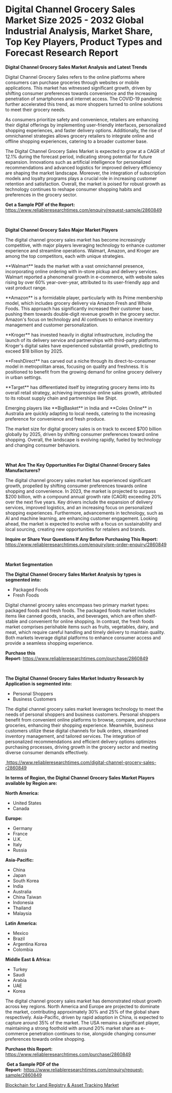 <p><h1>Digital Channel Grocery Sales Market Size 2025 - 2032 Global Industrial Analysis, Market Share, Top Key Players, Product Types and Forecast Research Report</h1></p><p><strong>Digital Channel Grocery Sales Market Analysis and Latest Trends</strong></p>
<p><p>Digital Channel Grocery Sales refers to the online platforms where consumers can purchase groceries through websites or mobile applications. This market has witnessed significant growth, driven by shifting consumer preferences towards convenience and the increasing penetration of smartphones and internet access. The COVID-19 pandemic further accelerated this trend, as more shoppers turned to online solutions to meet their grocery needs.</p><p>As consumers prioritize safety and convenience, retailers are enhancing their digital offerings by implementing user-friendly interfaces, personalized shopping experiences, and faster delivery options. Additionally, the rise of omnichannel strategies allows grocery retailers to integrate online and offline shopping experiences, catering to a broader customer base.</p><p>The Digital Channel Grocery Sales Market is expected to grow at a CAGR of 12.1% during the forecast period, indicating strong potential for future expansion. Innovations such as artificial intelligence for personalized recommendations and advanced logistics for improved delivery efficiency are shaping the market landscape. Moreover, the integration of subscription models and loyalty programs plays a crucial role in increasing customer retention and satisfaction. Overall, the market is poised for robust growth as technology continues to reshape consumer shopping habits and preferences in the grocery sector.</p></p>
<p><strong>Get a Sample PDF of the Report:&nbsp;</strong> <a href="https://www.reliableresearchtimes.com/enquiry/request-sample/2860849?utm_campaign=2193&utm_medium=2&utm_source=Github&utm_content=ia&utm_term=12032025&utm_id=digital-channel-grocery-sales">https://www.reliableresearchtimes.com/enquiry/request-sample/2860849</a></p>
<p>&nbsp;</p>
<p><strong>Digital Channel Grocery Sales Major Market Players</strong></p>
<p><p>The digital channel grocery sales market has become increasingly competitive, with major players leveraging technology to enhance customer experience and streamline operations. Walmart, Amazon, and Kroger are among the top competitors, each with unique strategies. </p><p>**Walmart** leads the market with a vast omnichannel presence, incorporating online ordering with in-store pickup and delivery services. Walmart reported a phenomenal growth in e-commerce, with website sales rising by over 60% year-over-year, attributed to its user-friendly app and vast product range.</p><p>**Amazon** is a formidable player, particularly with its Prime membership model, which includes grocery delivery via Amazon Fresh and Whole Foods. This approach has significantly increased their customer base, pushing them towards double-digit revenue growth in the grocery sector. Amazon's focus on technology and AI continues to enhance inventory management and customer personalization.</p><p>**Kroger** has invested heavily in digital infrastructure, including the launch of its delivery service and partnerships with third-party platforms. Kroger's digital sales have experienced substantial growth, predicting to exceed $18 billion by 2025.</p><p>**FreshDirect** has carved out a niche through its direct-to-consumer model in metropolitan areas, focusing on quality and freshness. It is positioned to benefit from the growing demand for online grocery delivery in urban settings.</p><p>**Target** has differentiated itself by integrating grocery items into its overall retail strategy, achieving impressive online sales growth, attributed to its robust supply chain and partnerships like Shipt.</p><p>Emerging players like **BigBasket** in India and **Coles Online** in Australia are quickly adapting to local needs, catering to the increasing preference for convenience and fresh produce.</p><p>The market size for digital grocery sales is on track to exceed $700 billion globally by 2025, driven by shifting consumer preferences toward online shopping. Overall, the landscape is evolving rapidly, fueled by technology and changing consumer behaviors.</p></p>
<p>&nbsp;</p>
<p><strong>What Are The Key Opportunities For Digital Channel Grocery Sales Manufacturers?</strong></p>
<p><p>The digital channel grocery sales market has experienced significant growth, propelled by shifting consumer preferences towards online shopping and convenience. In 2023, the market is projected to surpass $200 billion, with a compound annual growth rate (CAGR) exceeding 20% over the next five years. Key drivers include the expansion of delivery services, improved logistics, and an increasing focus on personalized shopping experiences. Furthermore, advancements in technology, such as AI and machine learning, are enhancing customer engagement. Looking ahead, the market is expected to evolve with a focus on sustainability and local sourcing, creating new opportunities for retailers and brands.</p></p>
<p><strong>Inquire or Share Your Questions If Any Before Purchasing This Report:</strong> <a href="https://www.reliableresearchtimes.com/enquiry/pre-order-enquiry/2860849?utm_campaign=2193&utm_medium=2&utm_source=Github&utm_content=ia&utm_term=12032025&utm_id=digital-channel-grocery-sales">https://www.reliableresearchtimes.com/enquiry/pre-order-enquiry/2860849</a></p>
<p>&nbsp;</p>
<p><strong>Market Segmentation</strong></p>
<p><strong>The Digital Channel Grocery Sales Market Analysis by types is segmented into:</strong></p>
<p><ul><li>Packaged Foods</li><li>Fresh Foods</li></ul></p>
<p><p>Digital channel grocery sales encompass two primary market types: packaged foods and fresh foods. The packaged foods market includes items like canned goods, snacks, and beverages, which are often shelf-stable and convenient for online shopping. In contrast, the fresh foods market comprises perishable items such as fruits, vegetables, dairy, and meat, which require careful handling and timely delivery to maintain quality. Both markets leverage digital platforms to enhance consumer access and provide a seamless shopping experience.</p></p>
<p><strong>Purchase this Report:&nbsp;</strong><a href="https://www.reliableresearchtimes.com/purchase/2860849?utm_campaign=2193&utm_medium=2&utm_source=Github&utm_content=ia&utm_term=12032025&utm_id=digital-channel-grocery-sales">https://www.reliableresearchtimes.com/purchase/2860849</a></p>
<p>&nbsp;</p>
<p><strong>The Digital Channel Grocery Sales Market Industry Research by Application is segmented into:</strong></p>
<p><ul><li>Personal Shoppers</li><li>Business Customers</li></ul></p>
<p><p>The digital channel grocery sales market leverages technology to meet the needs of personal shoppers and business customers. Personal shoppers benefit from convenient online platforms to browse, compare, and purchase groceries, enhancing their shopping experience. Meanwhile, business customers utilize these digital channels for bulk orders, streamlined inventory management, and tailored services. The integration of personalized recommendations and efficient delivery options optimizes purchasing processes, driving growth in the grocery sector and meeting diverse consumer demands effectively.</p></p>
<p><a href="https://www.reliableresearchtimes.com/digital-channel-grocery-sales-r2860849?utm_campaign=2193&utm_medium=2&utm_source=Github&utm_content=ia&utm_term=12032025&utm_id=digital-channel-grocery-sales">&nbsp;https://www.reliableresearchtimes.com/digital-channel-grocery-sales-r2860849</a></p>
<p><strong>In terms of Region, the Digital Channel Grocery Sales Market Players available by Region are:</strong></p>
<p>
    <p> <strong> North America: </strong>
        <ul>
            <li>United States</li>
            <li>Canada</li>
        </ul>
        </p> 
    <p> <strong> Europe: </strong>
        <ul>
            <li>Germany</li>
            <li>France</li>
            <li>U.K.</li>
            <li>Italy</li>
            <li>Russia</li>
        </ul>
        </p> 
    <p> <strong> Asia-Pacific: </strong>
        <ul>
            <li>China</li>
            <li>Japan</li>
            <li>South Korea</li>
            <li>India</li>
            <li>Australia</li>
            <li>China Taiwan</li>
            <li>Indonesia</li>
            <li>Thailand</li>
            <li>Malaysia</li>
        </ul>
        </p> 
    <p> <strong> Latin America: </strong>
        <ul>
            <li>Mexico</li>
            <li>Brazil</li>
            <li>Argentina Korea</li>
            <li>Colombia</li>
        </ul>
        </p> 
    <p> <strong> Middle East & Africa: </strong>
        <ul>
            <li>Turkey</li>
            <li>Saudi</li>
            <li>Arabia</li>
            <li>UAE</li>
            <li>Korea</li>
        </ul>
    </p>
    </p>
<p><p>The digital channel grocery sales market has demonstrated robust growth across key regions. North America and Europe are projected to dominate the market, contributing approximately 30% and 25% of the global share respectively. Asia-Pacific, driven by rapid adoption in China, is expected to capture around 35% of the market. The USA remains a significant player, maintaining a strong foothold with around 20% market share as e-commerce penetration continues to rise, alongside changing consumer preferences towards online shopping.</p></p>
<p><strong>Purchase this Report: </strong><a href="https://www.reliableresearchtimes.com/purchase/2860849?utm_campaign=2193&utm_medium=2&utm_source=Github&utm_content=ia&utm_term=12032025&utm_id=digital-channel-grocery-sales">https://www.reliableresearchtimes.com/purchase/2860849</a></p>
<p>&nbsp;<strong>Get a Sample PDF of the Report:&nbsp;&nbsp;</strong><a href="https://www.reliableresearchtimes.com/enquiry/request-sample/2860849?utm_campaign=2193&utm_medium=2&utm_source=Github&utm_content=ia&utm_term=12032025&utm_id=digital-channel-grocery-sales">https://www.reliableresearchtimes.com/enquiry/request-sample/2860849</a></p>
<p><strong></strong></p>
<p><p><a href="https://github.com/ygfu6u/Market-Research-Report-List-2/blob/main/blockchain-for-land-registry-asset-tracking-market.md?utm_campaign=2193&utm_medium=2&utm_source=Github&utm_content=ia&utm_term=12032025&utm_id=digital-channel-grocery-sales">Blockchain for Land Registry & Asset Tracking Market</a></p></p>